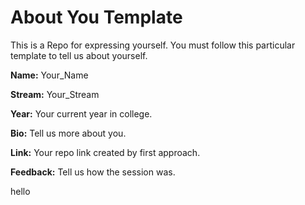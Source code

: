 # About You Template

This is a Repo for expressing yourself. You must follow this particular template to tell us about yourself.

**Name:** Your_Name

**Stream:** Your_Stream

**Year:** Your current year in college.

**Bio:** Tell us more about you.

**Link:** Your repo link created by first approach.

**Feedback:** Tell us how the session was.

hello